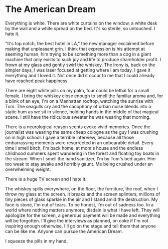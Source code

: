 # The American Dream

Everything is white. There are white curtains on the window, a white desk by the wall and a white spread on the bed. It's so sterile, so untouched. I hate it.

"It's top notch, the best hotel in LA," the new manager exclaimed before making that unpleasant grin. I think that expression is his attempt at seeming human, him trying to be something more than a cog in a giant machine that only exists to suck joy and life to produce shareholder profit. I frown at my glass and gently swirl the whiskey. The irony is, back on the simpler days, I was laser focused at getting where I am today. I gave it everything and I loved it. Not once did it occur to me that I could already have reached peak happiness.

There are eight white pills on my palm, four could be lethal for a small female. I bring the whiskey close enough to smell the familiar aroma and, for a blink of an eye, I'm on a Manhattan rooftop, watching the sunrise with Tom. The seagulls cry and the cacophony of urban noise blends into a static hum as we sit in silence, holding hands in the middle of that magical scene. I still have the ridiculous sweater he was wearing that morning.

There is a neurological reason scents evoke vivid memories. Once the journalist was wearing the same cheap cologne as the guy I was crushing on in high school. I gave a terrible interview, because all those embarrassing moments were resurrected in an unbearable detail. Every time I smell birch, I'm back home, at mom's house and the endless childhood summers spent wandering in the forest and floating toy boats in the stream. When I smell the hand sanitizer, I'm by Tom's bed again. Him too weak to stay awake and horribly gaunt. Me being crushed under an overwhelming weight.

There is a huge TV screen and I hate it.

The whiskey spills everywhere, on the floor, the furniture, the roof, when I throw my glass at the screen. It breaks and the screen splinters, millions of tiny pieces of glass sparkle in the air and I stand amid the destruction. My face is stone, I'm out of tears. To be honest, I'm out of sadness too. In a world where nothing matters anymore, disdain is what I have left. They will apologize for the screen, a generous payment will be made and everything will be forgotten. I'll give the interviews as planned, on coke if I'm not inspiring enough otherwise. I'll go on the stage and tell them that anyone can be like me. Anyone can pursue the American Dream.

I squeeze the pills in my hand.
